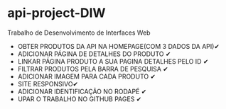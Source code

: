 # api-project-DIW
Trabalho de Desenvolvimento de Interfaces Web

- OBTER PRODUTOS DA API NA HOMEPAGE(COM 3 DADOS DA API)✔
- ADICIONAR PÁGINA DE DETALHES DO PRODUTO ✔
- LINKAR PÁGINA PRODUTO A SUA PAGINA DETALHES PELO ID ✔
- FILTRAR PRODUTOS PELA BARRA DE PESQUISA ✔
- ADICIONAR IMAGEM PARA CADA PRODUTO ✔
- SITE RESPONSIVO✔
- ADICIONAR IDENTIFICAÇÃO NO RODAPÉ ✔
- UPAR O TRABALHO NO GITHUB PAGES ✔
